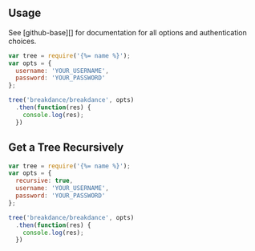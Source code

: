 ## Usage

See [github-base][] for documentation for all options and authentication choices.

```js
var tree = require('{%= name %}');
var opts = {
  username: 'YOUR_USERNAME',
  password: 'YOUR_PASSWORD'
};

tree('breakdance/breakdance', opts)
  .then(function(res) {
    console.log(res);
  })
```

## Get a Tree Recursively

```js
var tree = require('{%= name %}');
var opts = {
  recursive: true,
  username: 'YOUR_USERNAME',
  password: 'YOUR_PASSWORD'
};

tree('breakdance/breakdance', opts)
  .then(function(res) {
    console.log(res);
  })
```
